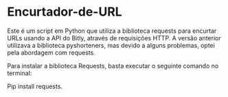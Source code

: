 # Encurtador-de-URL
Este é um script em Python que utiliza a biblioteca requests para encurtar URLs usando a API do Bitly, através de requisições HTTP. A versão anterior utilizava a biblioteca pyshorteners, mas devido a alguns problemas, optei pela abordagem com requests.

Para instalar a biblioteca Requests, basta executar o seguinte comando no terminal:

Pip install requests.
